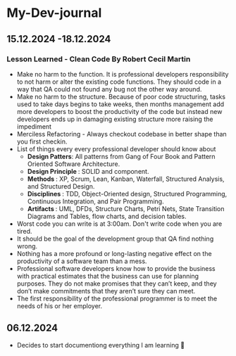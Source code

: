 # My-Dev-journal

## 15.12.2024 -18.12.2024
### Lesson Learned - Clean Code By Robert Cecil Martin
- Make no harm to the function. It is professional developers responsibility to not harm or alter the existing code functions. They should code in a way that QA could not found any bug not the other way around.
- Make no harm to the structure. Because of poor code structuring, tasks used to take days begins to take weeks, then months management add more developers to boost the productivity of the code but instead new developers ends up in damaging existing structure more raising the impediment
- Merciless Refactoring - Always checkout codebase in better shape than you first checkin.
- List of things every every professional developer should know about
    - <b> Design Patters</b>: All patterns from Gang of Four Book and Pattern Oriented Software Architecture.
    - <b> Design Principle </b>: SOLID and component.
    - <b> Methods </b>: XP, Scrum, Lean, Kanban, Waterfall, Structured Analysis, and Structured Design.
    - <b> Disciplines </b>: TDD, Object-Oriented design, Structured Programming, Continuous Integration, and Pair Programming.
    - <b> Artifacts </b>: UML, DFDs, Structure Charts, Petri Nets, State Transition Diagrams and Tables, flow charts, and decision tables.
- Worst code you can write is at 3:00am. Don't write code when you are tired.
- It should be the goal of the development group that QA find nothing wrong.
- Nothing has a more profound or long-lasting negative effect on the productivity of a software team than a mess.
- Professional software developers know how to provide the business with practical estimates that the business can use for planning purposes. They do not make promises that they can’t keep, and they don’t make commitments that they aren’t sure they can meet.
- The first responsibility of the professional programmer is to meet the needs of his or her employer.
      
## 06.12.2024
- Decides to start documentiong everything I am learning 🙂
